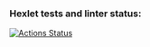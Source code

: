 ### Hexlet tests and linter status:
[![Actions Status](https://github.com/Daniell010/java-project-71/workflows/hexlet-check/badge.svg)](https://github.com/Daniell010/java-project-71/actions)